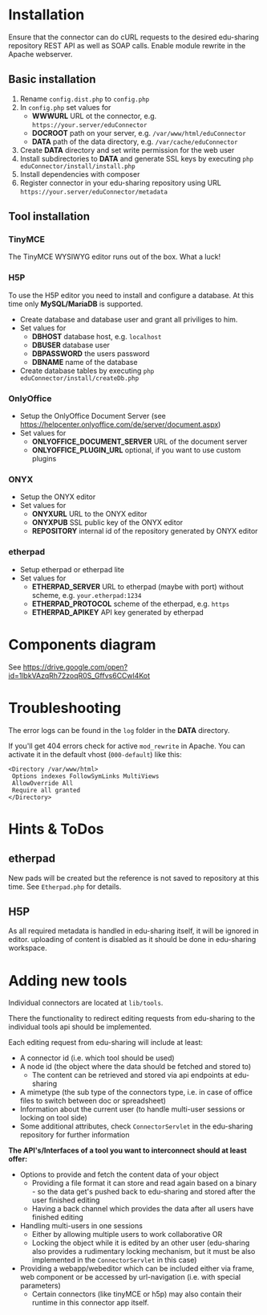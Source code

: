 # Installation
Ensure that the connector can do cURL requests  to the desired edu-sharing repository REST API as well as SOAP calls. Enable module rewrite in the Apache webserver.

## Basic installation
1. Rename `config.dist.php` to `config.php`
2. In `config.php` set values for
    - __WWWURL__ URL ot the connector, e.g. `https://your.server/eduConnector`
    - __DOCROOT__ path on your server, e.g. `/var/www/html/eduConnector`
    - __DATA__ path of the data directory, e.g. `/var/cache/eduConnector`
3. Create __DATA__ directory and set write permission for the web user
4. Install subdirectories to __DATA__ and generate SSL keys by executing `php eduConnector/install/install.php`
5. Install dependencies with composer
6. Register connector in your edu-sharing repository using URL `https://your.server/eduConnector/metadata`

## Tool installation
### TinyMCE
The TinyMCE WYSIWYG editor runs out of the box. What a luck!
### H5P
To use the H5P editor you need to install and configure a database. At this time only __MySQL/MariaDB__ is supported.
- Create database and database user and grant all priviliges to him.
- Set values for
    - __DBHOST__ database host, e.g. `localhost`
    - __DBUSER__ database user
    - __DBPASSWORD__ the users password
    - __DBNAME__ name of the database
- Create database tables by executing `php eduConnector/install/createDb.php`
### OnlyOffice
- Setup the OnlyOffice Document Server (see https://helpcenter.onlyoffice.com/de/server/document.aspx)
- Set values for
    - __ONLYOFFICE_DOCUMENT_SERVER__ URL of the document server
    - __ONLYOFFICE_PLUGIN_URL__ optional, if you want to use custom plugins
### ONYX
- Setup the ONYX editor
- Set values for
    - __ONYXURL__ URL to the ONYX editor
    - __ONYXPUB__ SSL public key of the ONYX editor
    - __REPOSITORY__ internal id of the repository generated by ONYX editor
### etherpad
- Setup etherpad or etherpad lite
- Set values for
    - __ETHERPAD_SERVER__ URL to etherpad (maybe with port) without scheme, e.g. `your.etherpad:1234`
    - __ETHERPAD_PROTOCOL__ scheme of the etherpad, e.g. `https`
    - __ETHERPAD_APIKEY__ API key generated by etherpad

# Components diagram
See https://drive.google.com/open?id=1lbkVAzqRh72zoqR0S_Gffvs6CCwl4Kot

# Troubleshooting
The error logs can be found in the `log` folder in the __DATA__ directory.

If you'll get 404 errors check for active `mod_rewrite` in Apache. You can activate it in the default vhost (`000-default`) like this: 

```
<Directory /var/www/html>
 Options indexes FollowSymLinks MultiViews
 AllowOverride All
 Require all granted
</Directory>
```


# Hints & ToDos
## etherpad
New pads will be created but the reference is not saved to repository at this time. See `Etherpad.php` for details.
## H5P
As all required metadata is handled in edu-sharing itself, it will be ignored in editor. uploading of content is disabled as it should be done in edu-sharing workspace.

# Adding new tools
Individual connectors are located at `lib/tools`.

There the functionality to redirect editing requests from edu-sharing to the individual tools api should be implemented.

Each editing request from edu-sharing will include at least:
- A connector id (i.e. which tool should be used)
- A node id (the object where the data should be fetched and stored to)
  - The content can be retrieved and stored via api endpoints at edu-sharing
- A mimetype (the sub type of the connectors type, i.e. in case of office files to switch between doc or spreadsheet)
- Information about the current user (to handle multi-user sessions or locking on tool side)
- Some additional attributes, check `ConnectorServlet` in the edu-sharing repository for further information

**The API's/Interfaces of a tool you want to interconnect should at least offer:**
- Options to provide and fetch the content data of your object
  - Providing a file format it can store and read again based on a binary - so the data get's pushed back to edu-sharing and stored after the user finished editing
  - Having a back channel which provides the data after all users have finished editing
- Handling multi-users in one sessions
  - Either by allowing multiple users to work collaborative OR
  - Locking the object while it is edited by an other user
    (edu-sharing also provides a rudimentary locking mechanism, but it must be also implemented in the `ConnectorServlet` in this case)
- Providing a webapp/webeditor which can be included either via frame, web component or be accessed by url-navigation (i.e. with special parameters)
  - Certain connectors (like tinyMCE or h5p) may also contain their runtime in this connector app itself.

